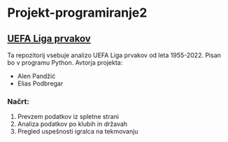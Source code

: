 # Projekt-programiranje2

## [UEFA Liga prvakov](https://en.wikipedia.org/wiki/UEFA_Champions_League)
Ta repozitorij vsebuje analizo UEFA Liga prvakov od leta 1955-2022. Pisan bo v programu Python.
Avtorja projekta:
* Alen Pandžić
* Elias Podbregar

### Načrt:
1. Prevzem podatkov iz spletne strani
2. Analiza podatkov po klubih in državah
3. Pregled uspešnosti igralca na tekmovanju
